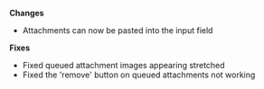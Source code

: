 **Changes**

- Attachments can now be pasted into the input field

**Fixes**

- Fixed queued attachment images appearing stretched
- Fixed the 'remove' button on queued attachments not working
